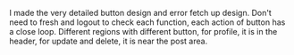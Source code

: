 I made the very detailed button design and error fetch up design. Don't need to fresh and logout to check each function, each action of button has a close loop. Different regions with different button, for profile, it is in the header, for update and delete, it is near the post area.